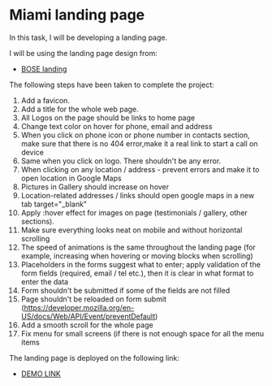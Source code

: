 # Miami landing page
In this task, I will be developing a landing page.

I will be using the landing page design from:
- [BOSE landing](https://www.figma.com/file/OMjQNb3hg1LKMV4OwyQ3Ao/BOSE?node-id=0%3A1)

The following steps have been taken to complete the project:
  1. Add a favicon.
  2. Add a title for the whole web page.
  3. All Logos on the page should be links to home page
  4. Change text color on hover for phone, email and address
  5. When you click on phone icon or phone number in contacts section, make sure that there is no 404 error,make it a real link to start a call on device
  6. Same when you click on logo. There shouldn't be any error.
  7. When clicking on any location / address - prevent errors and make it to open location in Google Maps
  8. Pictures in Gallery should increase on hover
  9. Location-related addresses / links should open google maps in a new tab target="_blank"
  10. Apply :hover effect for images on page (testimonials / gallery, other sections).
  11. Make sure everything looks neat on mobile and without horizontal scrolling
  12. The speed of animations is the same throughout the landing page (for example, increasing when hovering or moving blocks when scrolling)
  13. Placeholders in the forms suggest what to enter; apply validation of the form fields (required, email / tel etc.), then it is clear in what format to enter the data
  14. Form shouldn't be submitted if some of the fields are not filled
  15. Page shouldn't be reloaded on form submit (https://developer.mozilla.org/en-US/docs/Web/API/Event/preventDefault)
  16. Add a smooth scroll for the whole page
  17. Fix menu for small screens (if there is not enough space for all the menu items


  The landing page is deployed on the following link:
- [DEMO LINK](https://MeshackDev.github.io/layout_miami/)
